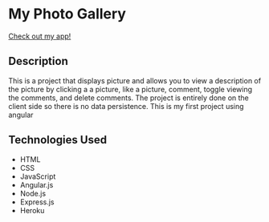 # My Photo Gallery

[Check out my app!](https://shrouded-everglades-16777.herokuapp.com/)

## Description

This is a project that displays picture and allows you to view a description of the picture by clicking a a picture, like a picture, comment, toggle viewing the comments, and delete comments. The project is entirely done on the client side so there is no data persistence. This is my first project using angular

## Technologies Used

* HTML
* CSS
* JavaScript
* Angular.js
* Node.js
* Express.js
* Heroku
